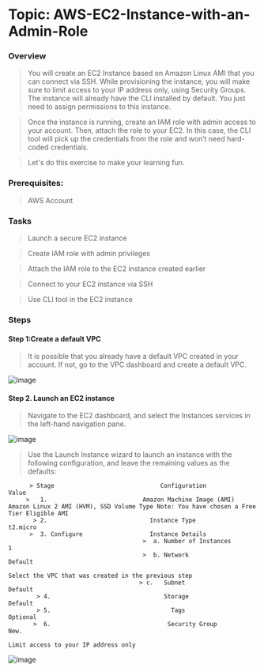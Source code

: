 # Topic: AWS-EC2-Instance-with-an-Admin-Role

### Overview

> You will create an EC2 Instance based on Amazon Linux AMI that you can connect via SSH. While provisioning the instance, you will make sure to limit access to your IP address only, using Security Groups. The instance will already have the CLI installed by default. You just need to assign permissions to this instance.

> Once the instance is running, create an IAM role with admin access to your account. Then, attach the role to your EC2. In this case, the CLI tool will pick up the credentials from the role and won’t need hard-coded credentials.

> Let's do this exercise to make your learning fun.

### Prerequisites:
> AWS Account

### Tasks
> Launch a secure EC2 instance

> Create IAM role with admin privileges

> Attach the IAM role to the EC2 instance created earlier

> Connect to your EC2 instance via SSH

> Use CLI tool in the EC2 instance

### Steps

#### Step 1:Create a default VPC

> It is possible that you already have a default VPC created in your account. If not, go to the VPC dashboard and create a default VPC.

![image](https://user-images.githubusercontent.com/40290711/171456820-4e8c6055-b720-4c14-aa21-862f653ae139.png)

#### Step 2. Launch an EC2 instance

> Navigate to the EC2 dashboard, and select the Instances services in the left-hand navigation pane.

![image](https://user-images.githubusercontent.com/40290711/171457891-95190ffa-733d-406c-b6d6-64cf4b064b17.png)

> Use the Launch Instance wizard to launch an instance with the following configuration, and leave the remaining values as the defaults:

          > Stage	                           Configuration	                    Value
         >   1.	                          Amazon Machine Image (AMI)	    Amazon Linux 2 AMI (HVM), SSD Volume Type Note: You have chosen a Free Tier Eligible AMI
           > 2.	                            Instance Type	                    t2.micro
          >  3.	Configure                   Instance Details	
                                          >  a. Number of Instances	                      1
                                          >  b. Network	                              Default
                                                                         Select the VPC that was created in the previous step
                                         > c.   Subnet	                             Default
            > 4.	                            Storage	                             Default
            > 5.	                              Tags	                             Optional
           >  6.	                             Security Group	                    New.
                                                                              Limit access to your IP address only

![image](https://user-images.githubusercontent.com/40290711/171458262-da11863e-f456-4782-8cbc-3a0beceb7769.png)


